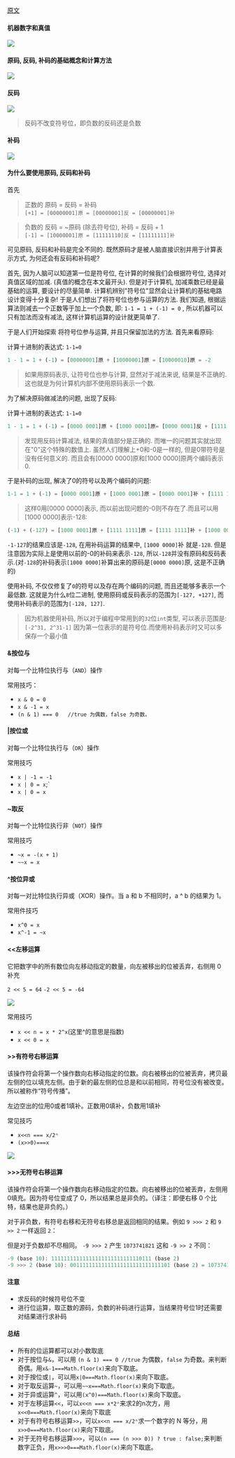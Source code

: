 [原文](https://www.cnblogs.com/zhangziqiu/archive/2011/03/30/computercode.html)

#### 机器数字和真值

![](http://dev.biubiupiu.cn/20191108091821.png)

#### 原码, 反码, 补码的基础概念和计算方法

![](http://dev.biubiupiu.cn/20191108092758.png)

#### 反码

![](http://dev.biubiupiu.cn/20191108092823.png)

> 反码不改变符号位，即负数的反码还是负数

#### 补码

![](http://dev.biubiupiu.cn/20191108092843.png)

#### 为什么要使用原码, 反码和补码

首先
> 正数的 原码 = 反码 = 补码  
> `[+1] = [00000001]原 = [00000001]反 = [00000001]补`  

>负数的 反码 = ~原码 (除去符号位), 补码 = 反码 + 1  
> `[-1] = [10000001]原 = [11111110]反 = [11111111]补`

可见原码, 反码和补码是完全不同的. 既然原码才是被人脑直接识别并用于计算表示方式, 为何还会有反码和补码呢?

首先, 因为人脑可以知道第一位是符号位, 在计算的时候我们会根据符号位, 选择对真值区域的加减. (真值的概念在本文最开头). 但是对于计算机, 加减乘数已经是最基础的运算, 要设计的尽量简单. 计算机辨别"符号位"显然会让计算机的基础电路设计变得十分复杂! 于是人们想出了将符号位也参与运算的方法. 我们知道, 根据运算法则减去一个正数等于加上一个负数, 即: `1-1 = 1 + (-1) = 0` , 所以机器可以只有加法而没有减法, 这样计算机运算的设计就更简单了.

于是人们开始探索 将符号位参与运算, 并且只保留加法的方法. 首先来看原码:

计算十进制的表达式: `1-1=0`

````javascript
1 - 1 = 1 + (-1) = [00000001]原 + [10000001]原 = [10000010]原 = -2
````

> 如果用原码表示, 让符号位也参与计算, 显然对于减法来说, 结果是不正确的.这也就是为何计算机内部不使用原码表示一个数.

为了解决原码做减法的问题, 出现了反码:

计算十进制的表达式: `1-1=0`

````javascript
1 - 1 = 1 + (-1) = [0000 0001]原 + [1000 0001]原= [0000 0001]反 + [1111 1110]反 = [1111 1111]反 = [1000 0000]原 = -0
````

> 发现用反码计算减法, 结果的真值部分是正确的. 而唯一的问题其实就出现在"0"这个特殊的数值上. 虽然人们理解上+0和-0是一样的, 但是0带符号是没有任何意义的. 而且会有[0000 0000]原和[1000 0000]原两个编码表示0.

于是补码的出现, 解决了0的符号以及两个编码的问题:

````javascript
1-1 = 1 + (-1) = [0000 0001]原 + [1000 0001]原 = [0000 0001]补 + [1111 1111]补 = [0000 0000]补=[0000 0000]原
````

> 这样0用[0000 0000]表示, 而以前出现问题的-0则不存在了.而且可以用[1000 0000]表示-128:

````javascript
(-1) + (-127) = [1000 0001]原 + [1111 1111]原 = [1111 1111]补 + [1000 0001]补 = [1000 0000]补
````

`-1-127`的结果应该是`-128`, 在用补码运算的结果中, `[1000 0000]`补 就是`-128`. 但是注意因为实际上是使用以前的-0的补码来表示`-128`, 所以`-128`并没有原码和反码表示.(对`-128`的补码表示`[1000 0000]`补算出来的原码是`[0000 0000]`原, 这是不正确的)

使用补码, 不仅仅修复了`0`的符号以及存在两个编码的问题, 而且还能够多表示一个最低数. 这就是为什么`8`位二进制, 使用原码或反码表示的范围为`[-127, +127]`, 而使用补码表示的范围为`[-128, 127]`.

> 因为机器使用补码, 所以对于编程中常用到的`32`位`int`类型, 可以表示范围是: `[-2^31, 2^31-1]` 因为第一位表示的是符号位.而使用补码表示时又可以多保存一个最小值

#### &按位与

对每一个比特位执行与（`AND`）操作

常用技巧：
- `x & 0 = 0`
- `x & -1 = x`
- `(n & 1) === 0   //true 为偶数，false 为奇数。`

#### |按位或

对每一个比特位执行与（`OR`）操作

常用技巧
- `x | -1 = -1`
- `x | 0 = x`;`
- `x | 0 = x`

#### ~取反

对每一个比特位执行非（`NOT`）操作

常用技巧
- `~x = -(x + 1)`
- `~~x = x`

#### ^按位异或

对每一对比特位执行异或（XOR）操作。当 a 和 b 不相同时，a ^ b 的结果为 1。

常用件技巧
- `x^0 = x`
- `x^-1 = ~x`

#### <<左移运算

它把数字中的所有数位向左移动指定的数量，向左被移出的位被丢弃，右侧用 0 补充

`2 << 5 = 64`
`-2 << 5 = -64`

![](http://dev.biubiupiu.cn/20191108175944.png)

常用技巧
- `x << n = x * 2^x`(这里^的意思是指数)
- `x << 0 = x`

#### >>有符号右移运算
该操作符会将第一个操作数向右移动指定的位数。向右被移出的位被丢弃，拷贝最左侧的位以填充左侧。由于新的最左侧的位总是和以前相同，符号位没有被改变。所以被称作“符号传播”。

左边空出的位用0或者1填补。正数用0填补，负数用1填补

常见技巧
- `x<<n === x/2ⁿ`
- `(x>>0)===x`


![](http://dev.biubiupiu.cn/20191108180016.png)

#### >>>无符号右移运算

该操作符会将第一个操作数向右移动指定的位数。向右被移出的位被丢弃，左侧用0填充。因为符号位变成了 0，所以结果总是非负的。（译注：即便右移 0 个比特，结果也是非负的。）

对于非负数，有符号右移和无符号右移总是返回相同的结果。例如 `9 >>> 2` 和 `9 >> 2` 一样返回 `2`：

但是对于负数却不尽相同。 `-9 >>> 2` 产生 `1073741821` 这和 `-9 >> 2` 不同：

````javascript
-9 (base 10): 11111111111111111111111111110111 (base 2)
-9 >>> 2 (base 10): 00111111111111111111111111111101 (base 2) = 1073741821 (base 10)
````

#### 注意
- 求反码的时候符号位不变
- 进行位运算，取正数的源码，负数的补码进行运算，当结果符号位1时还需要对结果进行求补码

#### 总结

- 所有的位运算都可以对小数取底
- 对于按位与`&`，可以用 `(n & 1) === 0 //true` 为偶数，`false` 为奇数。来判断奇偶。用`x&-1===Math.floor(x)`来向下取底。
- 对于按位或`|`，可以用`x|0===Math.floor(x)`来向下取底。
- 对于取反运算`~`，可以用`~~x===Math.floor(x)`来向下取底。
- 对于异或运算`^`，可以用`(x^0)===Math.floor(x)`来向下取底。
- 对于左移运算`<<`，可以`x<<n === x*2ⁿ`来求2的n次方，用`x<<0===Math.floor(x)`来向下取底
- 对于有符号右移运算`>>`，可以`x<<n === x/2ⁿ`求一个数字的 N 等分，用`x>>0===Math.floor(x)`来向下取底。
- 对于无符号右移运算`>>>`，可以`(n === (n >>> 0)) ? true : false;`来判断数字正负，用`x>>>0===Math.floor(x)`来向下取底。

